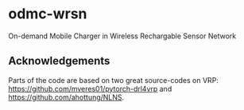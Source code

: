 # odmc-wrsn
On-demand Mobile Charger in Wireless Rechargable Sensor Network

## Acknowledgements
Parts of the code are based on two great source-codes on VRP: 
https://github.com/mveres01/pytorch-drl4vrp and https://github.com/ahottung/NLNS.

